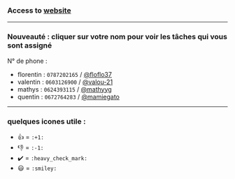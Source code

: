 ### Access to [website](https://info-ormatique.github.io/website/index.html)

<!-- NE JAMAIS MODIFIER CE FICHIER, CORDIALEMENT @loulou123546 -->

---

### Nouveauté : cliquer sur votre nom pour voir les tâches qui vous sont assigné

N° de phone : 

- florentin : `0787202165` / [@floflo37](https://github.com/Info-Ormatique/website/issues?utf8=%E2%9C%93&q=is%3Aopen%20assignee%3Afloflo37)
- valentin : `0603126900` / [@valou-21](https://github.com/Info-Ormatique/website/issues?utf8=%E2%9C%93&q=is%3Aopen%20assignee%3Avalou-21)
- mathys : `0624393115` / [@mathyyg](https://github.com/Info-Ormatique/website/issues?utf8=%E2%9C%93&q=is%3Aopen%20assignee%3Amathyyg)
- quentin : `0672764283` / [@mamiegato](https://github.com/Info-Ormatique/website/issues?utf8=%E2%9C%93&q=is%3Aopen%20assignee%3Amamiegato)
<!--  - louis : `0602361277` / [@loulou123546](https://github.com/Info-Ormatique/website/issues?utf8=%E2%9C%93&q=is%3Aopen%20assignee%3Aloulou123546)  -->

---

### quelques icones utile :

- :+1: = `:+1:`
- :-1: = `:-1:`
- :heavy_check_mark: = `:heavy_check_mark:`
- :smiley: = `:smiley:`
